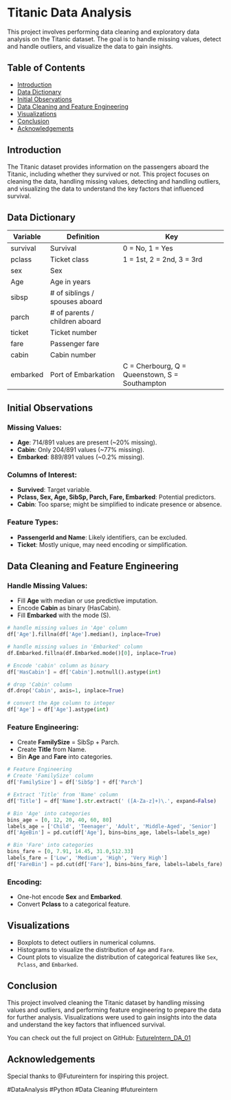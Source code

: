 # Titanic Data Analysis

This project involves performing data cleaning and exploratory data analysis on the Titanic dataset. The goal is to handle missing values, detect and handle outliers, and visualize the data to gain insights.

## Table of Contents
- [Introduction](#introduction)
- [Data Dictionary](#data-dictionary)
- [Initial Observations](#initial-observations)
- [Data Cleaning and Feature Engineering](#data-cleaning-and-feature-engineering)
- [Visualizations](#visualizations)
- [Conclusion](#conclusion)
- [Acknowledgements](#acknowledgements)

## Introduction
The Titanic dataset provides information on the passengers aboard the Titanic, including whether they survived or not. This project focuses on cleaning the data, handling missing values, detecting and handling outliers, and visualizing the data to understand the key factors that influenced survival.

## Data Dictionary
| Variable  | Definition                          | Key                               |
|-----------|-------------------------------------|-----------------------------------|
| survival  | Survival                            | 0 = No, 1 = Yes                   |
| pclass    | Ticket class                        | 1 = 1st, 2 = 2nd, 3 = 3rd         |
| sex       | Sex                                 |                                   |
| Age       | Age in years                        |                                   |
| sibsp     | # of siblings / spouses aboard      |                                   |
| parch     | # of parents / children aboard      |                                   |
| ticket    | Ticket number                       |                                   |
| fare      | Passenger fare                      |                                   |
| cabin     | Cabin number                        |                                   |
| embarked  | Port of Embarkation                 | C = Cherbourg, Q = Queenstown, S = Southampton |

## Initial Observations
### Missing Values:
- **Age**: 714/891 values are present (~20% missing).
- **Cabin**: Only 204/891 values (~77% missing).
- **Embarked**: 889/891 values (~0.2% missing).

### Columns of Interest:
- **Survived**: Target variable.
- **Pclass, Sex, Age, SibSp, Parch, Fare, Embarked**: Potential predictors.
- **Cabin**: Too sparse; might be simplified to indicate presence or absence.

### Feature Types:
- **PassengerId and Name**: Likely identifiers, can be excluded.
- **Ticket**: Mostly unique, may need encoding or simplification.

## Data Cleaning and Feature Engineering
### Handle Missing Values:
- Fill **Age** with median or use predictive imputation.
- Encode **Cabin** as binary (HasCabin).
- Fill **Embarked** with the mode (S).
```python
# handle missing values in 'Age' column
df['Age'].fillna(df['Age'].median(), inplace=True)

# handle missing values in 'Embarked' column
df.Embarked.fillna(df.Embarked.mode()[0], inplace=True)

# Encode 'cabin' column as binary 
df['HasCabin'] = df['Cabin'].notnull().astype(int)

# drop 'Cabin' column
df.drop('Cabin', axis=1, inplace=True)

# convert the Age column to integer
df['Age'] = df['Age'].astype(int)
```

### Feature Engineering:
- Create **FamilySize** = SibSp + Parch.
- Create **Title** from Name.
- Bin **Age** and **Fare** into categories.
```python
# Feature Engineering
# Create 'FamilySize' column
df['FamilySize'] = df['SibSp'] + df['Parch']

# Extract 'Title' from 'Name' column
df['Title'] = df['Name'].str.extract(' ([A-Za-z]+)\.', expand=False)

# Bin 'Age' into categories
bins_age = [0, 12, 20, 40, 60, 80]
labels_age = ['Child', 'Teenager', 'Adult', 'Middle-Aged', 'Senior']
df['AgeBin'] = pd.cut(df['Age'], bins=bins_age, labels=labels_age)

# Bin 'Fare' into categories
bins_fare = [0, 7.91, 14.45, 31.0,512.33]
labels_fare = ['Low', 'Medium', 'High', 'Very High']
df['FareBin'] = pd.cut(df['Fare'], bins=bins_fare, labels=labels_fare)

```

### Encoding:
- One-hot encode **Sex** and **Embarked**.
- Convert **Pclass** to a categorical feature.

## Visualizations
- Boxplots to detect outliers in numerical columns.
- Histograms to visualize the distribution of `Age` and `Fare`.
- Count plots to visualize the distribution of categorical features like `Sex`, `Pclass`, and `Embarked`.

## Conclusion
This project involved cleaning the Titanic dataset by handling missing values and outliers, and performing feature engineering to prepare the data for further analysis. Visualizations were used to gain insights into the data and understand the key factors that influenced survival.

You can check out the full project on GitHub: [ FutureIntern_DA_01](https://github.com/codac-black/FutureIntern_DA_01.git)
## Acknowledgements
Special thanks to @Futureintern for inspiring this project.


#DataAnalysis #Python #Data Cleaning  #futureintern
